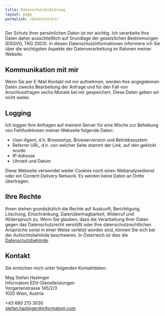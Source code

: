 ```yaml
---
title: Datenschutzerklärung
layout: page
permalink: /datenschutz/
---
```


Der Schutz Ihrer persönlichen Daten ist mir wichtig. Ich verarbeite Ihre Daten daher ausschließlich
auf Grundlage der gesetzlichen Bestimmungen (DSGVO, TKG 2003). In diesen Datenschutzinformationen
informiere ich Sie über die wichtigsten Aspekte der Datenverarbeitung im Rahmen meiner Website.


## Kommunikation mit mir

Wenn Sie per E-Mail Kontakt mit mir aufnehmen, werden Ihre angegebenen Daten zwecks Bearbeitung der
Anfrage und für den Fall von Anschlussfragen sechs Monate bei mir gespeichert. Diese Daten geben
wir nicht weiter.


## Logging

Ich loggen Ihre Anfragen auf meinem Server für eine Woche zur Behebung von Fehlfunktionen meiner
Webseite folgende Daten:

* User-Agent, d.h. Browsertyp, Browserversion und Betriebssystem
* Referrer URL, d.h. von welcher Seite stammt der Link, auf den geklickt wurde
* IP-Adresse
* Uhrzeit und Datum

Diese Webseite verwendet weder Cookies noch einen Webanalysedienst oder ein Content Delivery Network.
Es werden keine Daten an Dritte übertragen.


## Ihre Rechte

Ihnen stehen grundsätzlich die Rechte auf Auskunft, Berichtigung, Löschung, Einschränkung,
Datenübertragbarkeit, Widerruf und Widerspruch zu. Wenn Sie glauben, dass die Verarbeitung Ihrer
Daten gegen das Datenschutzrecht verstößt oder Ihre datenschutzrechtlichen Ansprüche sonst in
einer Weise verletzt worden sind, können Sie sich bei der Aufsichtsbehörde beschweren. In Österreich
ist dies die [Datenschutzbehörde](https://www.dsb.gv.at/).


## Kontakt

Sie erreichen mich unter folgenden Kontaktdaten:

Mag Stefan Haslinger<br/>
Informatom EDV-Dienstleistungen<br/>
Vorgartenstrasse 145/2/3<br/>
1020 Wien, Austria<br/>

<span class="icon"><i class="fas fa-phone"></i></span> +43 680 213 3030<br/>
[<span class="icon"><i class="fas fa-envelope"></i></span> stefan.haslinger@informatom.com](mailto://stefan.haslinger@informatom.com)